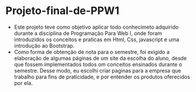 # Projeto-final-de-PPW1



- Este projeto teve como objetivo aplicar todo conhecimeto adquirido durante a disciplina de Programação Para Web I,
  onde foram introduzidos os conceitos e praticas em Html, Css, javascript e uma introdução ao Bootstrap.
- Como forma de obtenção de nota para o semestre, foi exigido a elaboração de algumas páginas de um site 
  da escolha do aluno, desde que fossem implementados todos om conceitos ensinados durante o semestre. 
  Desse modo, eu escolhi criar paginas para a empresa que trabalho para fins de praticidade, e por entender os produtos oferecidos por ela.
